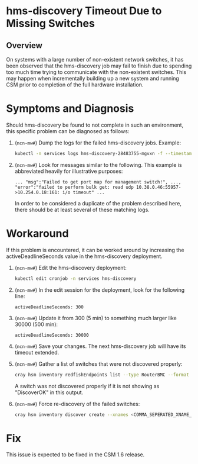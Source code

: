 # hms-discovery Timeout Due to Missing Switches

## Overview

On systems with a large number of non-existent network switches, it has been observed that the hms-discovery job may fail to finish due to spending too much time trying to communicate with the non-existent switches. This may happen when incrementally building up a new system and running CSM prior to completion of the full hardware installation.

# Symptoms and Diagnosis

Should hms-discovery be found to not complete in such an environment, this specific problem can be diagnosed as follows:

1. (`ncn-mw#`) Dump the logs for the failed hms-discovery jobs.  Example:

    ```bash
    kubectl -n services logs hms-discovery-28483755-mgvxn -f --timestamps
    ```

1. (`ncn-mw#`) Look for messages similar to the following.  This example is abbreviated heavily for illustrative purposes:

    ```text
    ... "msg":"Failed to get port map for management switch!", ..., "error":"failed to perform bulk get: read udp 10.38.0.46:55957->10.254.0.18:161: i/o timeout" ...
    ```

    In order to be considered a duplicate of the problem described here, there should be at least several of these matching logs.

# Workaround

If this problem is encountered, it can be worked around by increasing the activeDeadlineSeconds value in the hms-discovery deployment.

1. (`ncn-mw#`) Edit the hms-discovery deployment:

    ```bash
    kubectl edit cronjob -n services hms-discovery
    ```

1. (`ncn-mw#`) In the edit session for the deployment, look for the following line:

    ```text
    activeDeadlineSeconds: 300
    ```

1. (`ncn-mw#`) Update it from 300 (5 min) to something much larger like 30000 (500 min):

    ```text
    activeDeadlineSeconds: 30000
    ```

1. (`ncn-mw#`) Save your changes.  The next hms-discovery job will have its timeout extended.

1. (`ncn-mw#`) Gather a list of switches that were not discovered properly:

    ```bash
    cray hsm inventory redfishEndpoints list --type RouterBMC --format json | jq -c '.RedfishEndpoints[] | {ID,DiscoveryInfo}'
    ```

    A switch was not discovered properly if it is not showing as "DiscoverOK" in this output.

1. (`ncn-mw#`) Force re-discovery of the failed switches:

    ```bash
    cray hsm inventory discover create --xnames <COMMA_SEPERATED_XNAME_LIST> --force true
    ```

# Fix

This issue is expected to be fixed in the CSM 1.6 release.
